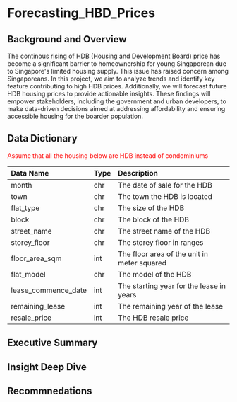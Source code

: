 # Forecasting_HBD_Prices

## Background and Overview
The continous rising of HDB (Housing and Development Board) price has become a significant barrier to homeownership for young Singaporean due to Singapore's limited housing supply. This issue has raised concern among Singaporeans. In this project, we aim to analyze trends and identify key feature contributing to high HDB prices. Additionally, we will forecast future HDB housing prices to provide actionable insights. These findings will empower stakeholders, including the government and urban developers, to make data-driven decisions aimed at addressing affordability and ensuring accessible housing for the boarder population.

## Data Dictionary
<span style = "color:red">Assume that all the housing below are HDB instead of condominiums</span>

| Data Name | Type | Description |
| :--------- | :---- | :----------- |
|   month               |   chr   |   The date of sale for the HDB                    |
|   town                |   chr   |   The town the HDB is located                     |
|   flat_type           |   chr   |   The size of the HDB                             |
|   block               |   chr   |   The block of the HDB                            |
|   street_name         |   chr   |   The street name of the HDB                      |
|   storey_floor        |   chr   |   The storey floor in ranges                      |
|   floor_area_sqm      |   int   |   The floor area of the unit in meter squared     |
|   flat_model          |   chr   |   The model of the HDB                            |
|   lease_commence_date |   int   |   The starting year for the lease in years        |
|   remaining_lease     |   int   |   The remaining year of the lease                 |
|   resale_price        |   int   |   The HDB resale price                            |





## Executive Summary
## Insight Deep Dive
## Recommnedations


